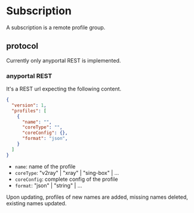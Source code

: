 # Subscription

A subscription is a remote profile group.

## protocol

Currently only anyportal REST is implemented.

### anyportal REST

It's a REST url expecting the following content.

```json
{
  "version": 1,
  "profiles": [
    {
      "name": "",
      "coreType": "",
      "coreConfig": {},
      "format": "json",
    }
  ]
}
```

- `name`: name of the profile
- `coreType`: "v2ray" | "xray" | "sing-box" | ...
- `coreConfig`: complete config of the profile
- `format`: "json" | "string" | ...

Upon updating, profiles of new names are added, missing names deleted, existing names updated.
